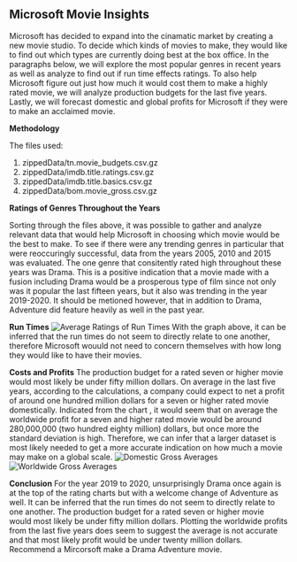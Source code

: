 
## Microsoft Movie Insights

Microsoft has decided to expand into the cinamatic market by creating a new movie studio. To decide which kinds of movies to make, they would like to find out which types are currently doing best at the box office. In the paragraphs below, we will explore the most popular genres in recent years as well as analyze to find out if run time effects ratings. To also help Microsoft figure out just how much it would cost them to make a highly rated movie, we will analyze production budgets for the last five years. Lastly, we will forecast domestic and global profits for Microsoft if they were to make an acclaimed movie.


**Methodology**

The files used:
1. zippedData/tn.movie_budgets.csv.gz
2. zippedData/imdb.title.ratings.csv.gz
3. zippedData/imdb.title.basics.csv.gz
4. zippedData/bom.movie_gross.csv.gz

**Ratings of Genres Throughout the Years**

Sorting through the files above, it was possible to gather and analyze relevant data that would help Microsoft in choosing which movie would be the best to make. To see if there were any trending genres in particular that were reoccuringly successful, data from the years 2005, 2010 and 2015 was evaluated. The one genre that consitently rated high throughout these years was Drama. This is a positive indication that a movie made with a fusion including Drama would be a prosperous type of film since not only was it popular the last fifteen years, but it also was trending in the year 2019-2020. It should be metioned however, that in addition to Drama, Adventure did feature heavily as well in the past year. 

**Run Times**
![Average Ratings of Run Times](https://user-images.githubusercontent.com/79724188/120088299-062e9480-c0bd-11eb-9d06-968076cf1ac4.png)
With the graph above, it can be inferred that the run times do not seem to directly relate to one another, therefore Microsoft wouuld not need to concern themselves with how long they would like to have their movies.

**Costs and Profits**
The production budget for a rated seven or higher movie would most likely be under fifty million dollars. On average in the last five years, according to the calculations, a company could expect to net a profit of around one hundred million dollars for a seven or higher rated movie domestically. Indicated from the chart , it would seem that on average the worldwide profit for a seven and higher rated movie would be around 280,000,000 (two hundred eighty million) dollars, but once more the standard deviation is high. Therefore, we can infer that a larger dataset is most likely needed to get a more accurate indication on how much a movie may make on a global scale.
![Domestic Gross Averages](https://user-images.githubusercontent.com/79724188/120088437-7ab60300-c0be-11eb-88a8-2aa9e66e549b.png)
![Worldwide Gross Averages](https://user-images.githubusercontent.com/79724188/120088456-9e794900-c0be-11eb-8c93-0b02202f5a0c.png)

**Conclusion**
For the year 2019 to 2020, unsurprisingly Drama once again is at the top of the rating charts but with a welcome change of Adventure as well. It can be inferred that the run times do not seem to directly relate to one another. The production budget for a rated seven or higher movie would most likely be under fifty million dollars. Plotting the worldwide profits from the last five years does seem to suggest the average is not accurate and that most likely profit would be under twenty million dollars. Recommend a Mircorsoft make a Drama Adventure movie.

